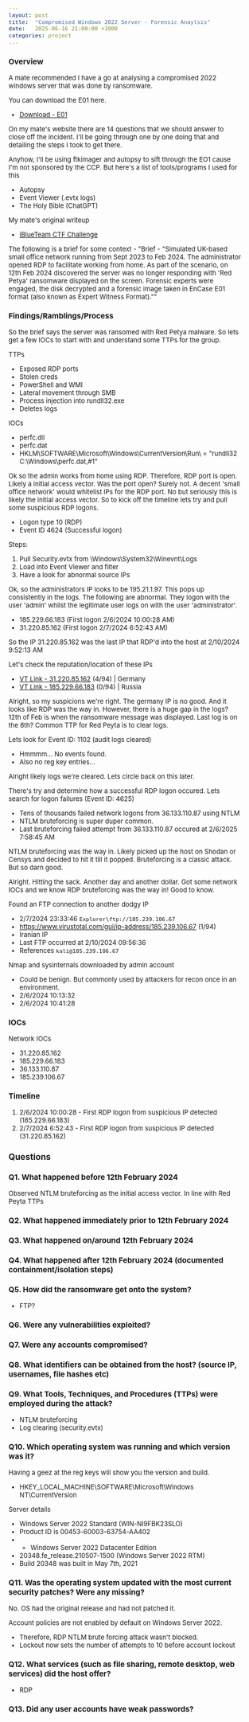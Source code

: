 ```yaml
---
layout: post
title:  "Compromised Windows 2022 Server - Forensic Anaylsis"
date:   2025-06-16 21:00:00 +1000
categories: project
---
```


<style>
  body { font-size: 13px; }
  h1 { font-size: 19px !important; }
  h2 { font-size: 17px !important; }
  h3 { font-size: 15px !important; }
</style>

### Overview

A mate recommended I have a go at analysing a compromised 2022 windows server that was done by ransomware.

You can download the E01 here. 
- [Download - E01](https://ordo.open.ac.uk/articles/dataset/Compromised_Windows_Server_2022_simulation_/26038642/1?file=47197528)

On my mate's website there are 14 questions that we should answer to close off the incident. I'll be going through one by one doing that and detailing the steps I took to get there. 

Anyhow, I'll be using ftkimager and autopsy to sift through the EO1 cause I'm not sponsored by the CCP. But here's a list of tools/programs I used for this
- Autopsy
- Event Viewer (.evtx logs)
- The Holy Bible (ChatGPT)

My mate's original writeup
- [iBlueTeam CTF Challenge](https://www.iblue.team/ctf-challenges/compromised-windows-server-2022-simulation)

The following is a brief for some context - "Brief - "Simulated UK-based small office network running from Sept 2023 to Feb 2024. The administrator opened RDP to facilitate working from home. As part of the scenario, on 12th Feb 2024 discovered the server was no longer responding with 'Red Petya' ransomware displayed on the screen. Forensic experts were engaged, the disk decrypted and a forensic image taken in EnCase E01 format (also known as Expert Witness Format).""

### Findings/Ramblings/Process

So the brief says the server was ransomed with Red Petya malware. So lets get a few IOCs to start with and understand some TTPs for the group.

TTPs
- Exposed RDP ports
- Stolen creds
- PowerShell and WMI
- Lateral movement through SMB
- Process injection into rundll32.exe
- Deletes logs

IOCs
- perfc.dll
- perfc.dat
- HKLM\SOFTWARE\Microsoft\Windows\CurrentVersion\Run\ = "rundll32 C:\Windows\perfc.dat,#1" 

Ok so the admin works from home using RDP. Therefore, RDP port is open. Likely a initial access vector. Was the port open? Surely not. A decent 'small office network' would whitelist IPs for the RDP port. No but seriously this is likely the initial access vector. So to kick off the timeline lets try and pull some suspicious RDP logons.
- Logon type 10 (RDP)
- Event ID 4624 (Successful logon)

Steps:
1. Pull Security.evtx from \Windows\System32\Winevnt\Logs
2. Load into Event Viewer and filter
3. Have a look for abnormal source IPs

Ok, so the administrators IP looks to be 195.21.1.97. This pops up consistently in the logs. The following are abnormal. They logon with the user 'admin' whilst the legitimate user logs on with the user 'administrator'.
- 185.229.66.183 (First logon 2/6/2024 10:00:28 AM)
- 31.220.85.162 (First logon 2/7/2024 6:52:43 AM)

So the IP 31.220.85.162 was the last IP that RDP'd into the host at 2/10/2024 9:52:13 AM

Let's check the reputation/location of these IPs
- [VT Link - 31.220.85.162](https://www.virustotal.com/gui/ip-address/31.220.85.162) (4/94) | Germany
- [VT Link - 185.229.66.183](https://www.virustotal.com/gui/ip-address/185.229.66.183) (0/94) | Russia

Alright, so my suspicions we're right. The germany IP is no good. And it looks like RDP was the way in. However, there is a huge gap in the logs? 12th of Feb is when the ransomware message was displayed. Last log is on the 8th? Common TTP for Red Peyta is to clear logs.

Lets look for Event ID: 1102 (audit logs cleared)
- Hmmmm... No events found.
- Also no reg key entries...

Alright likely logs we're cleared. Lets circle back on this later.

There's try and determine how a successful RDP logon occured. Lets search for logon failures (Event ID: 4625)
- Tens of thousands failed network logons from 36.133.110.87 using NTLM 
- NTLM bruteforcing is super duper common.
- Last bruteforcing failed attempt from 36.133.110.87 occured at 2/6/2025 7:58:45 AM

NTLM bruteforcing was the way in. Likely picked up the host on Shodan or Censys and decided to hit it till it popped. Bruteforcing is a classic attack. But so darn good.

Alright. Hitting the sack. Another day and another dollar. Got some network IOCs and we know RDP bruteforcing was the way in! Good to know.

Found an FTP connection to another dodgy IP
- 2/7/2024 23:33:46  ```Explorer\ftp://185.239.106.67```
- https://www.virustotal.com/gui/ip-address/185.239.106.67 (1/94)
- Iranian IP
- Last FTP occurred at 2/10/2024 09:56:36
- References ```kali@185.239.106.67``` 

Nmap and sysinternals downloaded by admin account
- Could be benign. But commonly used by attackers for recon once in an environment.
- 2/6/2024 10:13:32  
- 2/6/2024 10:41:28 

### IOCs

Network IOCs
- 31.220.85.162
- 185.229.66.183
- 36.133.110.87
- 185.239.106.67

### Timeline

1. 2/6/2024 10:00:28 - First RDP logon from suspicious IP detected (185.229.66.183)
2. 2/7/2024 6:52:43 - First RDP logon from suspicious IP detected (31.220.85.162)

## Questions

### Q1. What happened before 12th February 2024

Observed NTLM bruteforcing as the initial access vector. In line with Red Peyta TTPs

### Q2. What happened immediately prior to 12th February 2024

### Q3. What happened on/around 12th February 2024

### Q4. What happened after 12th February 2024 (documented containment/isolation steps)

### Q5. How did the ransomware get onto the system?

- FTP?

### Q6. Were any vulnerabilities exploited?

### Q7. Were any accounts compromised?

### Q8. What identifiers can be obtained from the host? (source IP, usernames, file hashes etc)

### Q9. What Tools, Techniques, and Procedures (TTPs) were employed during the attack?

- NTLM bruteforcing 
- Log clearing (security.evtx)

### Q10. Which operating system was running and which version was it?

Having a geez at the reg keys will show you the version and build.
- HKEY_LOCAL_MACHINE\SOFTWARE\Microsoft\Windows NT\CurrentVersion

Server details
- Windows Server 2022 Standard (WIN-NI9FBK23SLO) 
- Product ID is 00453-60003-63754-AA402
- - Windows Server 2022 Datacenter Edition
- 20348.fe_release.210507-1500 (Windows Server 2022 RTM)
- Build 20348 was built in May 7th, 2021 

### Q11. Was the operating system updated with the most current security patches? Were any missing?

No. OS had the original release and had not patched it. 

Account policies are not enabled by default on Windows Server 2022.
- Therefore, RDP NTLM brute forcing attack wasn't blocked.
- Lockout now sets the number of attempts to 10 before account lockout 

### Q12. What services (such as file sharing, remote desktop, web services) did the host offer?

- RDP

### Q13. Did any user accounts have weak passwords?